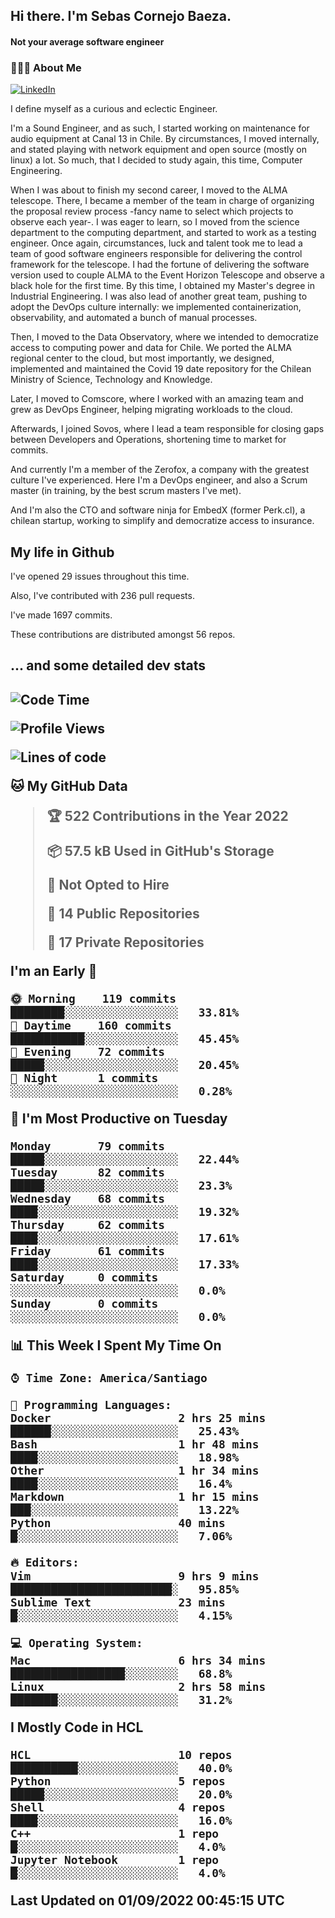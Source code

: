 <h2> Hi there.  I'm Sebas Cornejo Baeza.</h2>
<h4> Not your average software engineer</h4>
<h3> 👨🏻‍💻 About Me </h3>
<a href="http://linkedin.com/in/sebastian-cornejo-baeza/"><img alt="LinkedIn" src="https://img.shields.io/badge/Sebas%20Cornejo%20-informational?style=appveyor&logo=linkedin"></a>


I define myself as a curious and eclectic Engineer.

I'm a Sound Engineer, and as such, I started working on maintenance for audio equipment at Canal 13 in Chile.
By circumstances, I moved internally, and stated playing with network equipment and open source (mostly on linux) 
a lot. So much, that I decided to study again, this time, Computer Engineering.

When I was about to finish my second career, I moved to the ALMA telescope. There, I became a member of the team
in charge of organizing the proposal review process -fancy name to select which projects to observe each year-. 
I was eager to learn, so I moved from the science department to the computing department, and started to work as 
a testing engineer. Once again, circumstances, luck and talent took me to lead a team of good software engineers 
responsible for delivering the control framework for the telescope. I had the fortune of delivering the software
version used to couple ALMA to the Event Horizon Telescope and observe a black hole for the first time.
By this time, I obtained my Master's degree in Industrial Engineering.
I was also lead of another great team, pushing to adopt the DevOps culture internally: we implemented containerization, observability, and automated a bunch of manual processes.

Then, I moved to the Data Observatory, where we intended to democratize access to computing power
and data for Chile. We ported the ALMA regional center to the cloud, but most importantly, we designed, implemented
and maintained the Covid 19 date repository for the Chilean Ministry of Science, Technology and Knowledge.

Later, I moved to Comscore, where I worked with an amazing team and grew as DevOps Engineer, helping migrating workloads to the cloud.

Afterwards, I joined Sovos, where I lead a team responsible for closing gaps between Developers and Operations, shortening time to market for commits.

And currently I'm a member of the Zerofox, a company with the greatest culture I've experienced. Here I'm a DevOps
engineer, and also a Scrum master (in training, by the best scrum masters I've met).
 
And I'm also the CTO and software ninja for EmbedX (former Perk.cl), a chilean startup, working to simplify and democratize access to insurance.

<h2> My life in Github </h2>

I've opened 29 issues throughout this time.

Also, I've contributed with 236 pull requests.

I've made 1697 commits.

These contributions are distributed amongst 56 repos.

<h2>... and some detailed dev stats<h2>

<!--START_SECTION:waka-->
![Code Time](http://img.shields.io/badge/Code%20Time-120%20hrs%2045%20mins-blue)

![Profile Views](http://img.shields.io/badge/Profile%20Views-2-blue)

![Lines of code](https://img.shields.io/badge/From%20Hello%20World%20I%27ve%20Written-541%20Thousand%20lines%20of%20code-blue)

**🐱 My GitHub Data** 

> 🏆 522 Contributions in the Year 2022
 > 
> 📦 57.5 kB Used in GitHub's Storage 
 > 
> 🚫 Not Opted to Hire
 > 
> 📜 14 Public Repositories 
 > 
> 🔑 17 Private Repositories  
 > 
**I'm an Early 🐤** 

```text
🌞 Morning    119 commits    ████████░░░░░░░░░░░░░░░░░   33.81% 
🌆 Daytime    160 commits    ███████████░░░░░░░░░░░░░░   45.45% 
🌃 Evening    72 commits     █████░░░░░░░░░░░░░░░░░░░░   20.45% 
🌙 Night      1 commits      ░░░░░░░░░░░░░░░░░░░░░░░░░   0.28%

```
📅 **I'm Most Productive on Tuesday** 

```text
Monday       79 commits     █████░░░░░░░░░░░░░░░░░░░░   22.44% 
Tuesday      82 commits     █████░░░░░░░░░░░░░░░░░░░░   23.3% 
Wednesday    68 commits     ████░░░░░░░░░░░░░░░░░░░░░   19.32% 
Thursday     62 commits     ████░░░░░░░░░░░░░░░░░░░░░   17.61% 
Friday       61 commits     ████░░░░░░░░░░░░░░░░░░░░░   17.33% 
Saturday     0 commits      ░░░░░░░░░░░░░░░░░░░░░░░░░   0.0% 
Sunday       0 commits      ░░░░░░░░░░░░░░░░░░░░░░░░░   0.0%

```


📊 **This Week I Spent My Time On** 

```text
⌚︎ Time Zone: America/Santiago

💬 Programming Languages: 
Docker                   2 hrs 25 mins       ██████░░░░░░░░░░░░░░░░░░░   25.43% 
Bash                     1 hr 48 mins        ████░░░░░░░░░░░░░░░░░░░░░   18.98% 
Other                    1 hr 34 mins        ████░░░░░░░░░░░░░░░░░░░░░   16.4% 
Markdown                 1 hr 15 mins        ███░░░░░░░░░░░░░░░░░░░░░░   13.22% 
Python                   40 mins             █░░░░░░░░░░░░░░░░░░░░░░░░   7.06%

🔥 Editors: 
Vim                      9 hrs 9 mins        ████████████████████████░   95.85% 
Sublime Text             23 mins             █░░░░░░░░░░░░░░░░░░░░░░░░   4.15%

💻 Operating System: 
Mac                      6 hrs 34 mins       █████████████████░░░░░░░░   68.8% 
Linux                    2 hrs 58 mins       ███████░░░░░░░░░░░░░░░░░░   31.2%

```

**I Mostly Code in HCL** 

```text
HCL                      10 repos            ██████████░░░░░░░░░░░░░░░   40.0% 
Python                   5 repos             █████░░░░░░░░░░░░░░░░░░░░   20.0% 
Shell                    4 repos             ████░░░░░░░░░░░░░░░░░░░░░   16.0% 
C++                      1 repo              █░░░░░░░░░░░░░░░░░░░░░░░░   4.0% 
Jupyter Notebook         1 repo              █░░░░░░░░░░░░░░░░░░░░░░░░   4.0%

```



 Last Updated on 01/09/2022 00:45:15 UTC
<!--END_SECTION:waka-->

